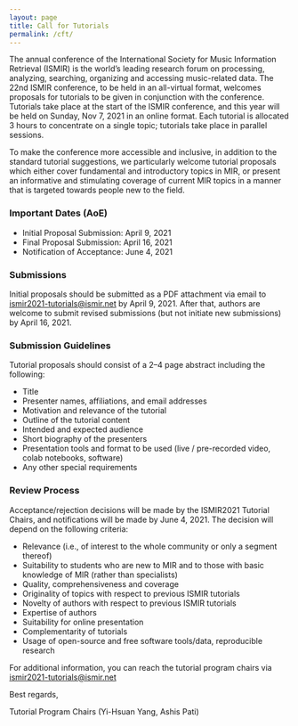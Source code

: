 ```yaml
---
layout: page
title: Call for Tutorials
permalink: /cft/
---
```


The annual conference of the International Society for Music Information Retrieval (ISMIR) is the world’s leading research forum on processing, analyzing, searching, organizing and accessing music-related data. The 22nd ISMIR conference, to be held in an all-virtual format, welcomes proposals for tutorials to be given in conjunction with the conference. Tutorials take place at the start of the ISMIR conference, and this year will be held on Sunday, Nov 7, 2021 in an online format. Each tutorial is allocated 3 hours to concentrate on a single topic; tutorials take place in parallel sessions.

To make the conference more accessible and inclusive, in addition to the standard tutorial suggestions, we particularly welcome tutorial proposals which either cover fundamental and introductory topics in MIR, or present an informative and stimulating coverage of current MIR topics in a manner that is targeted towards people new to the field.


### Important Dates (AoE)

* Initial Proposal Submission: April 9, 2021
* Final Proposal Submission: April 16, 2021
* Notification of Acceptance: June 4, 2021


### Submissions

Initial proposals should be submitted as a PDF attachment via email to [ismir2021-tutorials@ismir.net](mailto:ismir2021-tutorials@ismir.net) by April 9, 2021. After that, authors are welcome to submit revised submissions (but not initiate new submissions) by April 16, 2021.


### Submission Guidelines

Tutorial proposals should consist of a 2–4 page abstract including the following:
* Title
* Presenter names, affiliations, and email addresses
* Motivation and relevance of the tutorial
* Outline of the tutorial content
* Intended and expected audience
* Short biography of the presenters
* Presentation tools and format to be used (live / pre-recorded video, colab notebooks, software)
* Any other special requirements


### Review Process

Acceptance/rejection decisions will be made by the ISMIR2021 Tutorial Chairs, and notifications will be made by June 4, 2021. The decision will depend on the following criteria:
* Relevance (i.e., of interest to the whole community or only a segment thereof)
* Suitability to students who are new to MIR and to those with basic knowledge of MIR (rather than specialists)
* Quality, comprehensiveness and coverage
* Originality of topics with respect to previous ISMIR tutorials
* Novelty of authors with respect to previous ISMIR tutorials
* Expertise of authors
* Suitability for online presentation
* Complementarity of tutorials
* Usage of open-source and free software tools/data, reproducible research


For additional information, you can reach the tutorial program chairs via [ismir2021-tutorials@ismir.net](mailto:ismir2021-tutorials@ismir.net)


Best regards,

Tutorial Program Chairs (Yi-Hsuan Yang, Ashis Pati)
